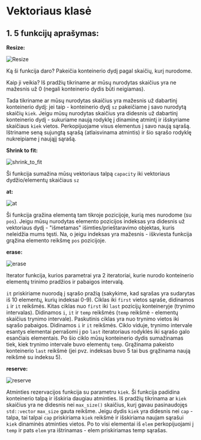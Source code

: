 # Vektoriaus klasė
## 1. 5 funkcijų aprašymas:
**Resize:**

![Resize](https://imgur.com/VMqP9ql.png)

Ką ši funkcija daro? Pakeičia konteinerio dydį pagal skaičių, kurį nurodome.

Kaip ji veikia? Iš pradžių tikriname ar mūsų nurodytas skaičius yra ne mažesnis už 0 (negali konteinerio dydis būti neigiamas).

Tada tikriname ar mūsų nurodytas skaičius yra mažesnis už dabartinį konteinerio dydį: jei taip - konteinerio dydį `sz` pakeičiame į savo nurodytą skaičių `kiek`. Jeigu mūsų nurodytas skaičius yra didesnis už dabartinį konteinerio dydį - sukuriame naują rodyklę į dinaminę atmintį ir išskyriame skaičiaus `kiek` vietos. Perkopijuojame visus elementus į savo naują sąrašą. Ištriname seną sujungtą sąrašą (atlaisvinama atmintis) ir šio sąrašo rodyklę nukreipiame į naująjį sąrašą.

**Shrink to fit:**

![shrink_to_fit](https://imgur.com/fAQ7LKZ.png)

Ši funkcija sumažina mūsų vektoriaus talpą `capacity` iki vektoriaus dydžio/elementų skaičiaus `sz`


**at:**

![at](https://imgur.com/Km7Zftu.png)

Ši funkcija gražina elementą tam tikroje pozicijoje, kurią mes nurodome (su `pos`).
Jeigu mūsų nurodytas elemento pozicijos indeksas yra didesnis už vektoriaus dydį - "išmetamas" išimties/prieštaravimo objektas, kuris neleidžia mums tęsti. Na, o jeigu indeksas yra mažesnis - iškviesta funkcija grąžina elemento reikšmę `pos` pozicijoje.

**erase:**

![erase](https://imgur.com/W0lNEXo.png)

Iterator funkcija, kurios parametrai yra 2 iteratoriai, kurie nurodo konteinerio elementų trinimo pradžios ir pabaigos intervalą.

`it` priskiriame nuorodą į sąrašo pražią (sakykime, kad sąrašas yra sudarytas iš 10 elementų, kurių indeksai 0-9). Ciklas iki `first` vietos sąraše, didinamos `i` ir `it` reikšmės. Kitas ciklas nuo `first` iki `last` pozicijų konteineryje (trynimo intervalas). Didinamos `i`, `it` ir `temp` reikšmės (`temp` reikšmė - elementų skaičius trynimo intervale). Paskutinis ciklas yra nuo trynimo vietos iki sąrašo pabaigos. Didinamos `i` ir `it` reikšmės. Ciklo viduje, trynimo intervale esantys elementai perrašomi į po `last` iteratoriaus rodyklės iki sąrašo galo esančiais elementais. Po šio ciklo mūsų konteinerio dydis sumažinamas tiek, kiek trynimo intervale buvo elementų `temp`.
Grąžinama pakeisto konteinerio `last` reikšmė (jei pvz. indeksas buvo 5 tai bus grąžinama naują reikšmė su indeksu 5).


**reserve:**

![reserve](https://imgur.com/xZC7IBb.png)

Atminties rezervacijos funkcija su parametru `kiek`. Ši funkcija padidina konteinerio talpą ir išskiria daugiau atminties. Iš pradžių tikrinama ar `kiek` skaičius yra ne didesnis nei `max_size()` skaičius, kurį gavau pasinaudojęs `std::vector` `max_size` gauta reikšme. Jeigu dydis `kiek` yra didesnis nei `cap` - talpa, tai talpai `cap` priskiriama `kiek` reikšmė ir išskiriama naujam sąrašui `kiek` dinaminės atminties vietos. Po to visi elementai iš `elem` perkopijuojami į `temp` ir pats `elem` yra ištrinamas - elem priskiriamas temp sąrašas.
